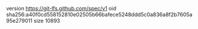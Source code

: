 version https://git-lfs.github.com/spec/v1
oid sha256:a40f0cd558152810e02505b66bafece5248ddd5c0a836a8f2b7605a95e279011
size 10893
